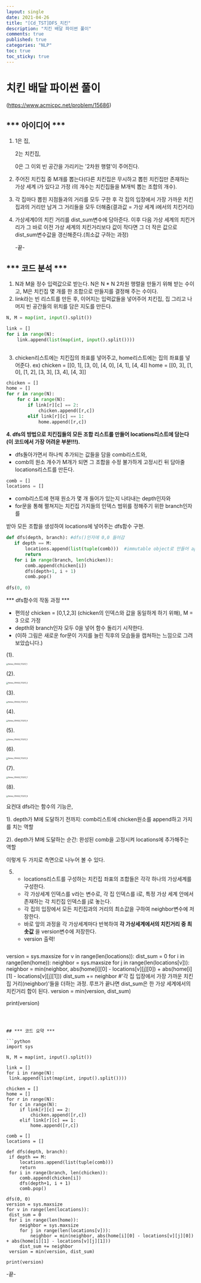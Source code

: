 ```yaml
---
layout: single
date: 2021-04-26
title: "[Cd_TST]DFS_치킨"
description: "치킨 배달 파이썬 풀이"
comments: true
published: true
categories: "NLP"
toc: true
toc_sticky: true 
---
```


# 치킨 배달 파이썬 풀이

(https://www.acmicpc.net/problem/15686)



## *** 아이디어 ***

1. 1은 집, 

   2는 치킨집,

   0은 그  이외 빈 공간을 가리키는 '2차원 행렬'이 주어진다.

2. 주어진 치킨집 중 M개를 뽑는다(다른 치킨집은 무시하고 뽑힌 치킨집만 존재하는 가상 세계 i가 있다고 가정 i의 개수는 치킨집들을 M개씩 뽑는 조합의 개수). 

3. 각 집마다 뽑힌 지점들과의 거리를 모두 구한 후 각 집의 입장에서 가장 가까운 치킨집과의 거리만 남겨 그 거리들을 모두 더해줌(결과값  = 가상 세계 i에서의 치킨거리)

4. 가상세계0의 치킨 거리를 dist_sum변수에 담아준다.  이후 다음 가상 세계의 치킨거리가  그 바로 이전 가상 세계의 치킨거리보다 값이 작다면 그 더 작은 값으로 dist_sum변수값을 갱신해준다.(최소값 구하는 과정)

   -끝-



## *** 코드 분석 ***

1. N과 M을 정수 입력값으로 받는다. N은 N * N 2차원 행렬을 만들기 위해 받는 수이고,  M은 치킨집 몇 개를 한 조합으로 만들지를 결정해 주는 수이다.
2. link라는 빈 리스트를 만든 후, 이어지는 입력값들을 넣어주어 치킨집, 집 그리고  나머지 빈 공간들의 위치를 담은 지도를 만든다.

```python
N, M = map(int, input().split())

link = []
for i in range(N):
	link.append(list(map(int, input().split())))
	
```
3. chicken리스트에는 치킨집의 좌표를 넣어주고, home리스트에는 집의 좌표를 넣어준다.
ex)
chicken = [[0, 1], [3, 0], [4, 0], [4, 1], [4, 4]]
home = [[0, 3], [1, 0], [1, 2], [3, 3], [3, 4], [4, 3]]
```python
chicken = []
home = []
for r in range(N):
    for c in range(N):
        if link[r][c] == 2:
            chicken.append([r,c])
        elif link[r][c] == 1:
            home.append([r,c])
```



**4. dfs의 방법으로 치킨집들의 모든 조합 리스트를 만들어 locations리스트에 담는다(이 코드에서 가장 어려운 부분!!!).**

- dfs돌아가면서 하나씩 추가되는 값들을 담을 comb리스트와,
- comb의 원소 개수가 M개가 되면 그 조합을 수정 불가하게 고정시킨 뒤 담아줄 locations리스트를 만든다.

```python
comb = []
locations = []
```

* comb리스트에 현재 원소가 몇 개 들어가 있는지 나타내는 depth인자와 
* for문을 통해 펼쳐지는 치킨집 가지들의 인덱스 범위를 정해주기 위한 branch인자를

받아 모든 조합을 생성하여 locations에 넣어주는 dfs함수 구현.

 ```python
def dfs(depth, branch): #dfs()인자에 0,0 들어감
    if depth == M:
        locations.append(list(tuple(comb)))  #immutable object로 만들어 append
        return
    for i in range(branch, len(chicken)):
        comb.append(chicken[i])
        dfs(depth+1, i + 1)
        comb.pop()
            
dfs(0, 0)
 ```

*** dfs함수의 작동 과정 ***

+ 편의상 chicken = [0,1,2,3] (chicken의 인덱스와 값을 동일하게 하기 위해), M = 3 으로 가정
+ depth와 branch인자 모두 0을 넣어 함수 돌리기 시작한다.
+ (이하 그림은 새로운 for문이 가지를 늘린 직후의 모습들을 캡쳐하는 느낌으로 그려 보았습니다.)

(1).

<img src="../../assets/images/DFS/Notes_210426_173257_1.jpg" alt="Notes_210426_173257_1" style="zoom: 33%;" />

(2).

<img src="../../assets/images/DFS/Notes_210426_173257_2.jpg" alt="Notes_210426_173257_2" style="zoom: 33%;" />

(3).

<img src="../../assets/images/DFS/Notes_210426_173257_3.jpg" alt="Notes_210426_173257_3" style="zoom: 33%;" />

(4).

<img src="../../assets/images/DFS/Notes_210426_173257_4.jpg" alt="Notes_210426_173257_4" style="zoom: 33%;" />

(5).

<img src="../../assets/images/DFS/Notes_210426_173257_5.jpg" alt="Notes_210426_173257_5" style="zoom:33%;" />

(6).

<img src="../../assets/images/DFS/Notes_210426_173257_6.jpg" alt="Notes_210426_173257_6" style="zoom:33%;" />

(7).

<img src="../../assets/images/DFS/Notes_210426_173257_7.jpg" alt="Notes_210426_173257_7" style="zoom:33%;" />

(8).

<img src="../../assets/images/DFS/Notes_210426_173257_8.jpg" alt="Notes_210426_173257_8" style="zoom:33%;" />

요컨대 dfs라는 함수의 기능은,

1). depth가 M에 도달하기 전까지:  comb리스트에 chicken원소를 append하고 가지를 치는 역할

2). depth가 M에 도달하는 순간: 완성된 comb을 고정시켜 locations에 추가해주는 역할

이렇게 두 가지로 측면으로 나누어 볼 수 있다.



5. * locations리스트를 구성하는 치킨집 좌표의 조합들은 각각 하나의 가상세계를 구성한다. 
   * 각 가상세계 인덱스를 v라는 변수로, 각 집 인덱스를 i로, 특정 가상 세계 안에서 존재하는 각 치킨집 인덱스를 j로 놓는다. 
   * 각 집의 입장에서 모든 치킨집과의 거리의 최소값을 구하여 neighbor변수에 저장한다.
   * 바로 앞의 과정을 각 가상세계마다 반복하여 **각 가상세계에서의 치킨거리 중 최솟값** 을 version변수에 저장한다.
   * version 출력!

   ```python
version = sys.maxsize
   for v in range(len(locations)):
       dist_sum = 0
       for i in range(len(home)):
           neighbor = sys.maxsize
           for j in range(len(locations[v])):
               neighbor = min(neighbor, abs(home[i][0] - locations[v][j][0]) + abs(home[i][1] - locations[v][j][1]))
           dist_sum += neighbor #'각 집 입장에서 가장 가까운 치킨 집 거리(neighbor)'들을 더하는 과정. 루프가 끝나면 dist_sum은 한 가상 세계에서의 치킨거리 합이 된다.
       version = min(version, dist_sum)
   
   print(version)
   ```



## *** 코드 요약 ***

```python
import sys

N, M = map(int, input().split())

link = []
for i in range(N):
    link.append(list(map(int, input().split())))

chicken = []
home = []
for r in range(N):
    for c in range(N):
        if link[r][c] == 2:
            chicken.append([r,c])
        elif link[r][c] == 1:
            home.append([r,c])

comb = []
locations = []

def dfs(depth, branch):
    if depth == M:
        locations.append(list(tuple(comb)))
        return
    for i in range(branch, len(chicken)):
        comb.append(chicken[i])
        dfs(depth+1, i + 1)
        comb.pop()
            
dfs(0, 0)
version = sys.maxsize
for v in range(len(locations)):
    dist_sum = 0
    for i in range(len(home)):
        neighbor = sys.maxsize
        for j in range(len(locations[v])):
            neighbor = min(neighbor, abs(home[i][0] - locations[v][j][0]) + abs(home[i][1] - locations[v][j][1]))
        dist_sum += neighbor
    version = min(version, dist_sum)

print(version)
```



-끝-